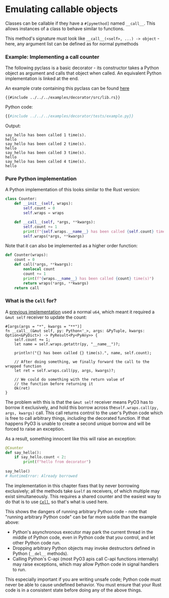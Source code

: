 # Emulating callable objects

Classes can be callable if they have a `#[pymethod]` named `__call__`.
This allows instances of a class to behave similar to functions.

This method's signature must look like `__call__(<self>, ...) -> object` - here,
 any argument list can be defined as for normal pymethods

### Example: Implementing a call counter

The following pyclass is a basic decorator - its constructor takes a Python object
as argument and calls that object when called. An equivalent Python implementation
is linked at the end.

An example crate containing this pyclass can be found [here](https://github.com/PyO3/pyo3/tree/main/examples/decorator)

```rust,ignore
{{#include ../../../examples/decorator/src/lib.rs}}
```

Python code:

```python
{{#include ../../../examples/decorator/tests/example.py}}
```

Output:

```text
say_hello has been called 1 time(s).
hello
say_hello has been called 2 time(s).
hello
say_hello has been called 3 time(s).
hello
say_hello has been called 4 time(s).
hello
```

### Pure Python implementation

A Python implementation of this looks similar to the Rust version:

```python
class Counter:
    def __init__(self, wraps):
        self.count = 0
        self.wraps = wraps

    def __call__(self, *args, **kwargs):
        self.count += 1
        print(f"{self.wraps.__name__} has been called {self.count} time(s)")
        self.wraps(*args, **kwargs)
```

Note that it can also be implemented as a higher order function:

```python
def Counter(wraps):
    count = 0
    def call(*args, **kwargs):
        nonlocal count
        count += 1
        print(f"{wraps.__name__} has been called {count} time(s)")
        return wraps(*args, **kwargs)
    return call
```

### What is the `Cell` for?

A [previous implementation] used a normal `u64`, which meant it required a `&mut self` receiver to update the count:

```rust,ignore
#[args(args = "*", kwargs = "**")]
fn __call__(&mut self, py: Python<'_>, args: &PyTuple, kwargs: Option<&PyDict>) -> PyResult<Py<PyAny>> {
    self.count += 1;
    let name = self.wraps.getattr(py, "__name__")?;

    println!("{} has been called {} time(s).", name, self.count);

    // After doing something, we finally forward the call to the wrapped function
    let ret = self.wraps.call(py, args, kwargs)?;

    // We could do something with the return value of
    // the function before returning it
    Ok(ret)
}
```

The problem with this is that the `&mut self` receiver means PyO3 has to borrow it exclusively,
 and hold this borrow across the`self.wraps.call(py, args, kwargs)` call. This call returns control to the user's Python code
 which is free to call arbitrary things, *including* the decorated function. If that happens PyO3 is unable to create a second unique borrow and will be forced to raise an exception.

As a result, something innocent like this will raise an exception:

```py
@Counter
def say_hello():
    if say_hello.count < 2:
        print(f"hello from decorator")
        
say_hello()
# RuntimeError: Already borrowed
```

The implementation in this chapter fixes that by never borrowing exclusively; all the methods take `&self` as receivers, of which multiple may exist simultaneously. This requires a shared counter and the easiest way to do that is to use [`Cell`], so that's what is used here.

This shows the dangers of running arbitrary Python code - note that "running arbitrary Python code" can be far more subtle than the example above:
- Python's asynchronous executor may park the current thread in the middle of Python code, even in Python code that *you* control, and let other Python code run.
- Dropping arbitrary Python objects may invoke destructors defined in Python (`__del__` methods).
- Calling Python's C-api (most PyO3 apis call C-api functions internally) may raise exceptions, which may allow Python code in signal handlers to run.

This especially important if you are writing unsafe code; Python code must never be able to cause undefined behavior. You must ensure that your Rust code is in a consistent state before doing any of the above things.

[previous implementation]: https://github.com/PyO3/pyo3/discussions/2598 "Thread Safe Decorator <Help Wanted> · Discussion #2598 · PyO3/pyo3"
[`Cell`]: https://doc.rust-lang.org/std/cell/struct.Cell.html "Cell in std::cell - Rust"